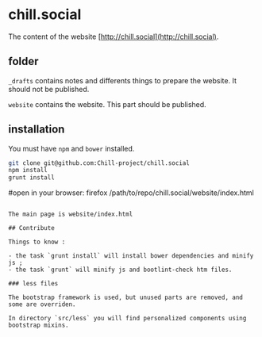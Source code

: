 # chill.social

The content of the website [http://chill.social](http://chill.social).

## folder

`_drafts` contains notes and differents things to prepare the website. It should not be published.

`website` contains the website. This part should be published.

## installation

You must have `npm` and `bower` installed.

```bash
git clone git@github.com:Chill-project/chill.social
npm install
grunt install
```

#open in your browser:
firefox /path/to/repo/chill.social/website/index.html
```

The main page is website/index.html

## Contribute

Things to know :

- the task `grunt install` will install bower dependencies and minify js ;
- the task `grunt` will minify js and bootlint-check htm files.

### less files

The bootstrap framework is used, but unused parts are removed, and some are overriden.

In directory `src/less` you will find personalized components using bootstrap mixins. 

